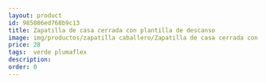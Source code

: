 ```yaml
---
layout: product
id: 985086ed768b9c13
title: Zapatilla de casa cerrada con plantilla de descanso
image: img/productos/zapatilla caballero/Zapatilla de casa cerrada con plantilla de descanso=28= verde plumaflex.webp
price: 28
tags:  verde plumaflex
description: 
order: 0
---
```

